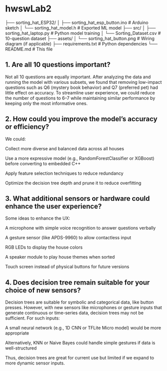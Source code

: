 # hwswLab2

├── sorting_hat_ESP32/
│ ├── sorting_hat_esp_button.ino # Arduino sketch
│ └── sorting_hat_model.h # Exported ML model
├── src/
│ ├── sorting_hat_laptop.py # Python model training
│ └── Sorting_Dataset.csv # 10-question dataset
├── assets/
│ └── sorting_hat_button.png # Wiring diagram (if applicable)
├── requirements.txt # Python dependencies
└── README.md # This file

## 1. Are all 10 questions important?
Not all 10 questions are equally important. After analyzing the data and running the model with various subsets, we found that removing low-impact questions such as Q6 (mystery book behavior) and Q7 (preferred pet) had little effect on accuracy. To streamline user experience, we could reduce the number of questions to 6–7 while maintaining similar performance by keeping only the most informative ones.

## 2. How could you improve the model’s accuracy or efficiency?
We could:

Collect more diverse and balanced data across all houses

Use a more expressive model (e.g., RandomForestClassifier or XGBoost) before converting to embedded C++

Apply feature selection techniques to reduce redundancy

Optimize the decision tree depth and prune it to reduce overfitting

## 3. What additional sensors or hardware could enhance the user experience?
Some ideas to enhance the UX:

A microphone with simple voice recognition to answer questions verbally

A gesture sensor (like APDS-9960) to allow contactless input

RGB LEDs to display the house colors

A speaker module to play house themes when sorted

Touch screen instead of physical buttons for future versions

## 4. Does decision tree remain suitable for your choice of new sensors?
Decision trees are suitable for symbolic and categorical data, like button presses. However, with new sensors like microphones or gesture inputs that generate continuous or time-series data, decision trees may not be sufficient. For such inputs:

A small neural network (e.g., 1D CNN or TFLite Micro model) would be more appropriate

Alternatively, KNN or Naive Bayes could handle simple gestures if data is well-structured

Thus, decision trees are great for current use but limited if we expand to more dynamic sensor inputs.

